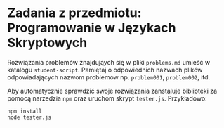 # Zadania z przedmiotu: Programowanie w Językach Skryptowych

Rozwiązania problemów znajdująych się w pliki `problems.md` umieść w katalogu `student-script`. Pamiętaj o odpowiednich
nazwach plików odpowiadających nazwom problemów np. `problem001`, `problem002`, itd.

Aby automatycznie sprawdzić swoje rozwiązania zanstaluje biblioteki za pomocą narzedzia `npm` oraz uruchom skrypt `tester.js`.
Przykładowo:
```
npm install
node tester.js
```
